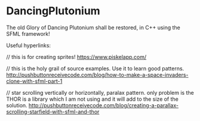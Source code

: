 # DancingPlutonium
The old Glory of Dancing Plutonium shall be restored, in C++ using the SFML framework!

Useful hyperlinks:

// this is for creating sprites!
https://www.piskelapp.com/

// this is the holy grail of source examples. Use it to learn good patterns.
http://pushbuttonreceivecode.com/blog/how-to-make-a-space-invaders-clone-with-sfml-part-1

// star scrolling vertically or horizontally, paralax pattern. only problem is the THOR is a library which I am not using and it will add to the size of the solution.
http://pushbuttonreceivecode.com/blog/creating-a-parallax-scrolling-starfield-with-sfml-and-thor
